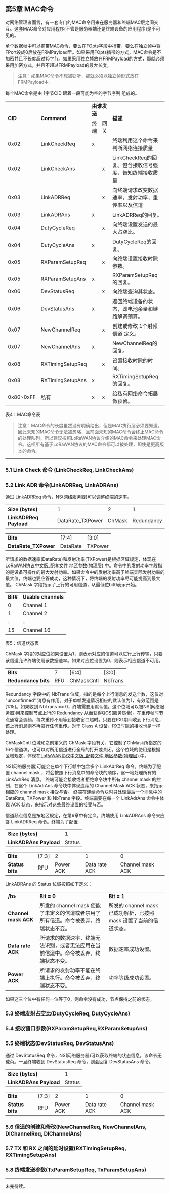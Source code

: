 
## **第5章 MAC命令**

对网络管理者而言，有一套专门的MAC命令用来在服务器和终端MAC层之间交互。这套MAC命令对应用程序(不管是服务器端还是终端设备的应用程序)是不可见的。

单个数据帧中可以携带MAC命令，要么在FOpts字段中捎带，要么在独立帧中将FPort设成0后放在FRMPayload里。如果采用FOpts捎带的方式，MAC命令是不加密并且不长度超过15字节。如果采用独立帧放在FRMPayload的方式，那就必须采用加密方式，并且不超过FRMPayload的最大长度。

> 注意：如果MAC命令不想被窃听，那就必须以独立帧形式放在FRMPayload中。

每个MAC命令是由 1字节CID 跟着一段可能为空的字节序列 组成的。

<table>
   <tr>
      <td rowspan="2" ><b>CID</b></td>
      <td rowspan="2" ><b>Command</b></td>
      <td colspan="2" ><b>由谁发送</b></td>
	  <td rowspan="2" ><b>描述</b></td>
   </tr>
   <tr>
      <td>终端</td>
      <td>网关</td>
   </tr>
   <tr>
      <td>0x02</td>
      <td>LinkCheckReq</td>
      <td>x</td>
      <td></td>
	  <td>终端利用这个命令来判断网络连接质量</td>
   </tr>
   <tr>
      <td>0x02</td>
      <td>LinkCheckAns</td>
      <td></td>
      <td>x</td>
	  <td>LinkCheckReq的回复。包含接收信号强度，告知终端接收质量</td>
   </tr>
   <tr>
      <td>0x03</td>
      <td>LinkADRReq</td>
      <td></td>
      <td>x</td>
	  <td>向终端请求改变数据速率，发射功率，重传率以及信道</td>
   </tr>
   <tr>
      <td>0x03</td>
      <td>LinkADRAns</td>
      <td>x</td>
      <td></td>
	  <td>LinkADRReq的回复。</td>
   </tr>
   <tr>
      <td>0x04</td>
      <td>DutyCycleReq</td>
      <td></td>
      <td>x</td>
	  <td>向终端设置发送的最大占空比。</td>
   </tr>
   <tr>
      <td>0x04</td>
      <td>DutyCycleAns</td>
      <td>x</td>
      <td></td>
	  <td>DutyCycleReq的回复。</td>
   </tr>
   <tr>
      <td>0x05</td>
      <td>RXParamSetupReq</td>
      <td></td>
      <td>x</td>
	  <td>向终端设置接收时隙参数。</td>
   </tr>
   <tr>
      <td>0x05</td>
      <td>RXParamSetupAns</td>
      <td>x</td>
      <td></td>
	  <td>RXParamSetupReq的回复。</td>
   </tr>
   <tr>
      <td>0x06</td>
      <td>DevStatusReq</td>
      <td></td>
      <td>x</td>
	  <td>向终端查询其状态。</td>
   </tr>
   <tr>
      <td>0x06</td>
      <td>DevStatusAns</td>
      <td>x</td>
      <td></td>
	  <td>返回终端设备的状态，即电池余量和链路解调预算。</td>
   </tr>
   <tr>
      <td>0x07</td>
      <td>NewChannelReq</td>
      <td></td>
      <td>x</td>
	  <td>创建或修改 1个射频信道 定义。</td>
   </tr>
   <tr>
      <td>0x07</td>
      <td>NewChannelAns</td>
      <td>x</td>
      <td></td>
	  <td>NewChannelReq的回复。</td>
   </tr>
   <tr>
      <td>0x08</td>
      <td>RXTimingSetupReq</td>
      <td></td>
      <td>x</td>
	  <td>设置接收时隙的时间。</td>
   </tr>
   <tr>
      <td>0x08</td>
      <td>RXTimingSetupAns</td>
      <td>x</td>
      <td></td>
	  <td>RXTimingSetupReq的回复。</td>
   </tr>
   <tr>
      <td>0x80~0xFF</td>
      <td>私有</td>
      <td>x</td>
      <td>x</td>
	  <td>给私有网络命令拓展做预留。</td>
   </tr>
</table>
表4：MAC命令表

> 注意：MAC命令的长度虽然没有明确给出，但是MAC执行层必须要知道。因此未知的MAC命令无法被忽略，且前面未知的MAC命令会终止MAC命令的处理队列。所以建议按照LoRaWAN协议介绍的MAC命令来处理MAC命令。这样所有基于LoRaWAN协议的MAC命令都可以被处理，即使是更高版本的命令。

---
### <a name="5.1">5.1 Link Check 命令 (LinkCheckReq, LinkCheckAns)</a>

### <a name="5.2">5.2 Link ADR 命令(LinkADRReq, LinkADRAns)</a>

通过 LinkADRReq 命令，NS(网络服务器)可以调整终端的速率。

<table>
   <tr>
      <td><b>Size (bytes)</b></td>   
      <td>1</td>   
	  <td>2</td>  
	  <td>1</td>  
   </tr>
   <tr>
      <td><b>LinkADRReq Payload</b></td>
      <td>DataRate_TXPower</td>
	  <td>ChMask</td>
	  <td>Redundancy</td>
   </tr>
</table>

<table>
   <tr>
      <td><b>Bits</b></td>   
      <td>[7:4]</td>   
	  <td>[3:0]</td>  
   </tr>
   <tr>
      <td><b>DataRate_TXPower</b></td>
      <td>DataRate</td>
	  <td>TXPower</td>
   </tr>
</table>

所请求的数据速率(DataRate)和发射功率(TXPower)是根据区域规定，体现在[LoRaWAN协议中文版_配套文件 地区参数(物理层) ](http://blog.csdn.net/iotisan/article/details/55056092)中。命令中的发射功率字段指的是设备可操作的最大发射功率。如果命令中的发射功率高于终端实际发射功率的最大值，终端也要应答成功，这种情况下，将终端的发射功率尽可能提高到最大值。 ChMask 字段指示了上行的可用信道，从最低位bit0表示开始。

<table>
   <tr>
      <td><b>Bit#</b></td>   
      <td><b>Usable channels</b></td>   
   </tr>
   <tr>
      <td>0</td>
      <td>Channel 1</td>
   </tr>
   <tr>
      <td>1</td>
      <td>Channel 2</td>
   </tr>
   <tr>
      <td>..</td>
      <td>..</td>
   </tr>
   <tr>
      <td>15</td>
      <td>Channel 16</td>
   </tr>
</table>
表5：信道状态表

ChMask 字段的对应位如果设置为1，则表示对应的信道可以进行上行传输，只要该信道允许终端使用该数据速率。如果对应位设置为0，则表示相应信道不可用。

<table>
   <tr>
      <td><b>Bits</b></td>   
      <td>7</td>   
	  <td>[6:4]</td>  
	  <td>[3:0]</td>  
   </tr>
   <tr>
      <td><b>Redundancy bits</b></td>
      <td>RFU</td>
	  <td>ChMaskCntl</td>
	  <td>NbTrans</td>
   </tr>
</table>

Redundancy 字段中的 NbTrans 位域，指的是每个上行消息的发送个数，这仅对 "unconfirmed" 消息有作用。对于单帧发送情况相应的默认值为1，有效范围是[1:15]。如果收到 NbTrans == 0，终端需要用默认值。这个位域可以被NS(网络服务器)用来控制节点上行的 Redundancy 从而获得QOS(服务质量)。在重传帧时节点通常会调频，每次重传不用等到接收窗口超时。只要在RX1期间收到下行消息，该上行消息则不再进行任何重传。对于 Class A 设备，RX2时隙的接收也是一样处理。

ChMaskCntl 位域和之前定义的 ChMask 字段有关，它控制了ChMask所指定的16个信道块。也可以对所用信道进行全局的打开或关闭。这个位域的使用是根据区域规定，体现在[LoRaWAN协议中文版_配套文件 地区参数(物理层) ](http://blog.csdn.net/iotisan/article/details/55056092)中。

NS(网络服务器)可能会在单个下行帧中包含多个 LinkAdrReq 命令。终端为了配置 channel mask ，将会按照下行消息中的命令块的顺序，逐一地处理所有的 LinkAdrReq 消息。 终端可能会接收或者拒绝命令块中所有 channel mask 的控制，在逐个 LinkAdrAns 命令块中体现连续的 Channel Mask ACK 状态，来指示相应的 channel mask 接受与否。 终端在连续命令块时只处理最后一个消息中的 DataRate, TXPower 和 NbTrans 字段。终端需要在每一个 LinkAdrAns 命令中体现 ACK 状态，来指示对这些最终设置的接受与否。


信道频点信息是按地区规定，在第6章中有定义。终端使用 LinkADRAns 命令来应答 LinkADRReq 命令。终端为了配置

<table>
   <tr>
      <td><b>Size (bytes)</b></td>   
      <td>1</td>   
   </tr>
   <tr>
      <td><b>LinkADRAns Payload</b></td>
      <td>Status</td>
   </tr>
</table>


<table>
   <tr>
      <td><b>Bits</b></td>   
      <td>[7:3]</td>   
	  <td>2</td>  
	  <td>1</td>  
	  <td>0</td>  
   </tr>
   <tr>
      <td><b>Status bits</b></td>
      <td>RFU</td>
	  <td>Power ACK</td>
	  <td>Data rate ACK</td>
	  <td>Channel mask ACK</td>
   </tr>
</table>

LinkADRAns 的 Status 位域按照如下定义：

<table>
   <tr>
      <td><b> /b></td>   
      <td><b>Bit = 0</b></td> 
	  <td><b>Bit = 1</b></td> 
   </tr>
   <tr>
      <td><b>Channel mask ACK</b></td>
      <td>所发的 channel mask 使能了未定义的信道或者禁用了所有信道。命令被丢弃，终端状态不变。</td>
	  <td>所发的 channel mask 已成功解析，已按照 mask 设置了当前的信道状态。</td>
   </tr>
   <tr>
      <td><b>Data rate ACK</b></td>
      <td>所请求的数据速率，终端无法识别，或者无法应用在当前信道中。命令被丢弃，终端状态不变。</td>
	  <td>数据速率成功设置。</td>
   </tr>
   <tr>
      <td><b>Power ACK</b></td>
      <td>所请求的发射功率不能在终端上执行。命令被丢弃，终端状态不变。</td>
	  <td>功率等级成功设置。</td>
   </tr>
</table>

如果这三个位中有任何一位等于0，则命令没有成功，节点保持之前的状态。

### <a name="5.3">5.3 终端发射占空比(DutyCycleReq, DutyCycleAns)</a>

### <a name="5.4">5.4 接收窗口参数(RXParamSetupReq,RXParamSetupAns)</a>


### <a name="5.5">5.5 终端状态(DevStatusReq, DevStatusAns)</a>

通过 DevStatusReq 命令，NS(网络服务器)可以获取终端的状态信息。该命令无载荷。一旦终端收到 DevStatusReq 命令，则会回复 DevStatusAns 命令。

<table>
   <tr>
      <td><b>Size (bytes)</b></td>   
      <td>1</td>   
   </tr>
   <tr>
      <td><b>LinkADRAns Payload</b></td>
      <td>Status</td>
   </tr>
</table>


<table>
   <tr>
      <td><b>Bits</b></td>   
      <td>[7:3]</td>   
	  <td>2</td>  
	  <td>1</td>  
	  <td>0</td>  
   </tr>
   <tr>
      <td><b>Status bits</b></td>
      <td>RFU</td>
	  <td>Power ACK</td>
	  <td>Data rate ACK</td>
	  <td>Channel mask ACK</td>
   </tr>
</table>



### <a name="5.6">5.6 信道的创建和修改(NewChannelReq, NewChannelAns, DlChannelReq, DlChannelAns)</a>

### <a name="5.7">5.7 TX 和 RX 之间的延时设置(RXTimingSetupReq, RXTimingSetupAns)</a>

### <a name="5.8">5.8 终端发送参数(TxParamSetupReq, TxParamSetupAns)</a>

---
未完待续。

